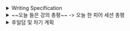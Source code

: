 <details>
<summary>Writing Specification</summary>
<div markdown="1">

>Date : 22.02.14
>
>강좌 분류 : None
>
>>강좌 번호 : None
>>
>>제목 : None


</div>
</details>

<details>
<summary> ~~오늘 들은 강의 총평~~ -> 오늘 한 피어 세션 총평</summary>
<div markdown="1">

Transformer를 하루 종일 보았다.

참 모르는게 많았지만, 모두 이야기해보면서 내가 몰랐던 것을 바로 잡을 수 있었다.

강의... 어차피 오늘은 집중 못 할 거라고 지난주부터 생각했어서

오늘 열심히 들어야겠지.

그러나 아직도 Transformer 내 몇몇 내용들은 조금 익숙하지 않다.

개인적인 깨달음이 충분하지 않은 듯 하다.

Q-K-V의 관계는 아직도 매끄럽게 설명한다고 하기엔 부족한 것 같고

Positional Encoding은 개인적인 감상으로는 그냥 그런가 보다 넘어가도 될 듯 한데

괜히 생각하니 왜 저게 잘 되었을까? 라는 생각이 든다.

Transformer 덕에 강의는 제대로 듣지 않았다. 그랬는데도 피곤할만큼 만족스러운 공부를 했던 하루였다.

</div>
</details>

<details>
<summary>후일담 및 차기 계획</summary>
<div markdown="1">

이런 날도 있을 줄 알았지만 결국 발생했구만.

그냥 그런 날들이 가끔 있다.

나에겐 소소한 일탈이긴 하지만.

내일은 조금 바쁘다. 차기 계획을 생각하면 솔직히 조금 빨리 움직이는 편이 낫긴 하다. 아는데.

그냥 잠깐 멈춰보고 싶기도 했고, 돌아보고 싶었다.

차기 계획

1. AI 서비스 개발 개론 3강까지 듣기

2. 밸런스게임 머하징.

</div>
</details>

